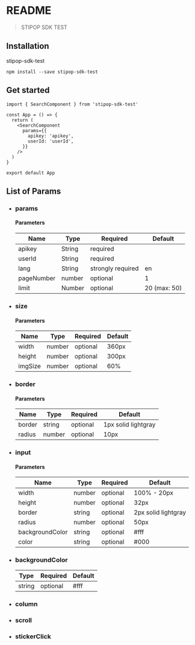 # README

> STIPOP SDK TEST

## Installation

stipop-sdk-test

```node
npm install --save stipop-sdk-test
```

## Get started

```react
import { SearchComponent } from 'stipop-sdk-test'

const App = () => {
  return (
  	<SearchComponent 
      params={{
        apikey: 'apikey',
        userId: 'userId',
      }}
    />
  )
}

export default App
```

## List of Params

- ### params

  #### Parameters

  | Name       | Type   | Required          | Default      |
  | ---------- | ------ | ----------------- | ------------ |
  | apikey     | String | required          |              |
  | userId     | String | required          |              |
  | lang       | String | strongly required | en           |
  | pageNumber | number | optional          | 1            |
  | limit      | Number | optional          | 20 (max: 50) |



- ### size

  #### Parameters

  | Name    | Type   | Required | Default |
  | ------- | ------ | -------- | ------- |
  | width   | number | optional | 360px   |
  | height  | number | optional | 300px   |
  | imgSize | number | optional | 60%     |

  

- ### border

  #### Parameters

  | Name   | Type   | Required | Default             |
  | ------ | ------ | -------- | ------------------- |
  | border | string | optional | 1px solid lightgray |
  | radius | number | optional | 10px                |



- ### input

  #### Parameters

  | Name            | Type   | Required | Default             |
  | --------------- | ------ | -------- | ------------------- |
  | width           | number | optional | 100% - 20px         |
  | height          | number | optional | 32px                |
  | border          | string | optional | 2px solid lightgray |
  | radius          | number | optional | 50px                |
  | backgroundColor | string | optional | #fff                |
  | color           | string | optional | #000                |

  

- ### backgroundColor

  | Type   | Required | Default |
  | ------ | -------- | ------- |
  | string | optional | #fff    |

  

- ### column

- ### scroll

- ### stickerClick